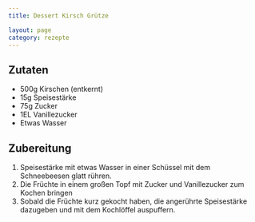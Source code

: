 ```yaml
---
title: Dessert Kirsch Grütze

layout: page
category: rezepte
---
```


Zutaten
-------
- 500g Kirschen (entkernt)
- 15g Speisestärke
- 75g Zucker
- 1EL Vanillezucker
- Etwas Wasser

Zubereitung
-----------
1. Speisestärke mit etwas Wasser in einer Schüssel mit dem Schneebeesen glatt rühren.
2. Die Früchte in einem großen Topf mit Zucker und Vanillezucker zum Kochen bringen
3. Sobald die Früchte kurz gekocht haben, die angerührte Speisestärke dazugeben und mit dem Kochlöffel auspuffern.
